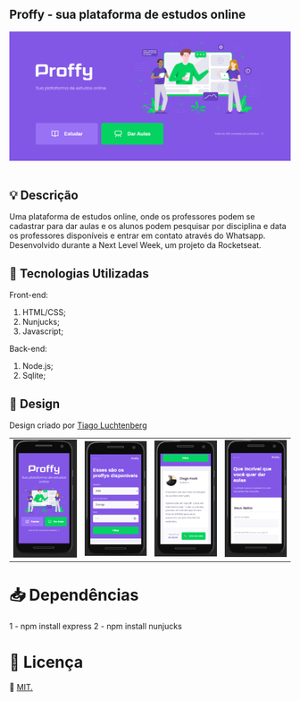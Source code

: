 ## Proffy - sua plataforma de estudos online

<p align="center">
  <img src="https://github.com/mariporcidonio/nextLevelWeek2/blob/master/images/web1.PNG">
  <br><br>
</p>

## 💡 Descrição

Uma plataforma de estudos online, onde os professores podem se cadastrar para dar aulas e os alunos podem pesquisar por disciplina e data os professores disponíveis e entrar em contato através do Whatsapp.
Desenvolvido durante a Next Level Week, um projeto da Rocketseat.

## 🚀 Tecnologias Utilizadas

Front-end:

1. HTML/CSS;
2. Nunjucks;
3. Javascript;

Back-end:

1. Node.js;
2. Sqlite;

## 🎨 Design

Design criado por [Tiago Luchtenberg](https://www.instagram.com/tiagoluchtenberg/)

<table>
  <tr>
    <td><img src="https://github.com/mariporcidonio/nextLevelWeek2/blob/master/images/mobile1.PNG"></td>
    <td><img src="https://github.com/mariporcidonio/nextLevelWeek2/blob/master/images/mobile2.PNG"></td>
    <td><img src="https://github.com/mariporcidonio/nextLevelWeek2/blob/master/images/mobile3.PNG"></td>
    <td><img src="https://github.com/mariporcidonio/nextLevelWeek2/blob/master/images/mobile4.PNG"></td>
  </tr>
</table>

# 📥 Dependências

1 - npm install express
2 - npm install nunjucks


# 📕 Licença

:book: <a href="https://github.com/dxwebster/NLW2-Proffy/blob/master/LICENSE">MIT.</a>
